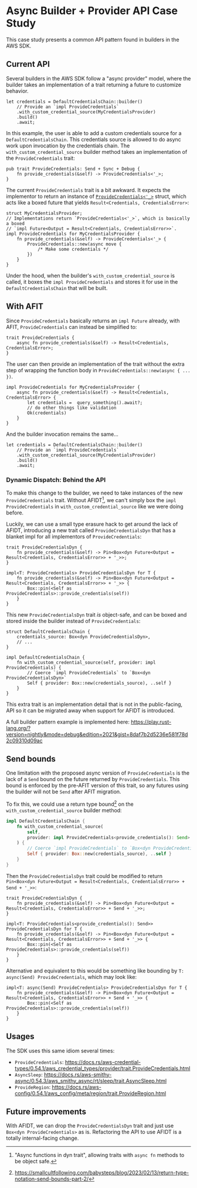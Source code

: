 # Async Builder + Provider API Case Study

This case study presents a common API pattern found in builders in the AWS SDK.

## Current API

Several builders in the AWS SDK follow a "async provider" model, where the builder takes an implementation of a trait returning a future to customize behavior.

```rust=
let credentials = DefaultCredentialsChain::builder()
    // Provide an `impl ProvideCredentials`
    .with_custom_credential_source(MyCredentialsProvider)
    .build()
    .await;
```

In this example, the user is able to add a custom credentials source for a `DefaultCredentialsChain`. This credentials source is allowed to do async work upon invocation by the credentials chain. The `with_custom_credential_source` builder method takes an implementation of the `ProvideCredentials` trait:

```rust=
pub trait ProvideCredentials: Send + Sync + Debug {
    fn provide_credentials(&self) -> ProvideCredentials<'_>;
}
```

The current `ProvideCredentials` trait is a bit awkward. It expects the implementor to return an instance of [`ProvideCredentials<'_>`](https://docs.rs/aws-credential-types/0.54.1/aws_credential_types/provider/future/struct.ProvideCredentials.html) struct, which acts like a boxed future that yields `Result<Credentials, CredentialsError>`:

```rust=
struct MyCredentialsProvider;
// Implementations return `ProvideCredentials<'_>`, which is basically a boxed
// `impl Future<Output = Result<Credentials, CredentialsError>>`.
impl ProvideCredentials for MyCredentialsProvider {
    fn provide_credentials(&self) -> ProvideCredentials<'_> {
        ProvideCredentials::new(async move {
            /* Make some credentials */
        })
    }
}
```

Under the hood, when the builder's `with_custom_credential_source` is called, it boxes the `impl ProvideCredentials` and stores it for use in the `DefaultCredentialsChain` that will be built.

## With AFIT

Since `ProvideCredentials` basically returns an `impl Future` already, with AFIT, `ProvideCredentials` can instead be simplified to:

```rust=
trait ProvideCredentials {
    async fn provide_credentials(&self) -> Result<Credentials, CredentialsError>;
}
```

The user can then provide an implementation of the trait without the extra step of wrapping the function body in `ProvideCredentials::new(async { ... })`.

```rust=
impl ProvideCredentials for MyCredentialsProvider {
    async fn provide_credentials(&self) -> Result<Credentials, CredentialsError> {
        let credentials =  query_something().await?;
        // do other things like validation
        Ok(credentials)
    }
}
```

And the builder invocation remains the same...
```rust=
let credentials = DefaultCredentialsChain::builder()
    // Provide an `impl ProvideCredentials`
    .with_custom_credential_source(MyCredentialsProvider)
    .build()
    .await;
```

### Dynamic Dispatch: Behind the API

To make this change to the builder, we need to take instances of the new `ProvideCredentials` trait. Without AFIDT[^1], we can't simply box the `impl ProvideCredentials` in `with_custom_credential_source` like we were doing before.

Luckily, we can use a small type erasure hack to get around the lack of AFIDT, introducing a new trait called `ProvideCredentialsDyn`  that has a blanket impl for all implementors of `ProvideCredentials`:

[^1]: "Async functions in dyn trait", allowing traits with `async fn` methods to be object safe.

```rust=
trait ProvideCredentialsDyn {
    fn provide_credentials(&self) -> Pin<Box<dyn Future<Output = Result<Credentials, CredentialsError>> + '_>>;
}

impl<T: ProvideCredentials> ProvideCredentialsDyn for T {
    fn provide_credentials(&self) -> Pin<Box<dyn Future<Output = Result<Credentials, CredentialsError>> + '_>> {
        Box::pin(<Self as ProvideCredentials>::provide_credentials(self))
    }
}
```

This new `ProvideCredentialsDyn` trait *is* object-safe, and can be boxed and stored inside the builder instead of `ProvideCredentials`:

```rust=
struct DefaultCredentialsChain {
    credentials_source: Box<dyn ProvideCredentialsDyn>,
    // ...
}

impl DefaultCredentialsChain {
    fn with_custom_credential_source(self, provider: impl ProvideCredentials) {
        // Coerce `impl ProvideCredentials` to `Box<dyn ProvideCredentialsDyn>`
        Self { provider: Box::new(credentials_source), ..self }
    }
}
```

This extra trait is an implementation detail that is not in the public-facing, API so it can be migrated away when support for AFIDT is introduced.

A full builder pattern example is implemented here: <https://play.rust-lang.org/?version=nightly&mode=debug&edition=2021&gist=8daf7b2d5236e581f78d2c09310d09ac>

## Send bounds

One limitation with the proposed async version of `ProvideCredentials` is the lack of a `Send` bound on the future returned by `ProvideCredentials`. This bound is enforced by the pre-AFIT version of this trait, so any futures using the builder will not be `Send` after AFIT migration.

To fix this, we could use a return type bound[^2] on the `with_custom_credential_source` builder method:

[^2]: <https://smallcultfollowing.com/babysteps/blog/2023/02/13/return-type-notation-send-bounds-part-2/>

```rust
impl DefaultCredentialsChain {
    fn with_custom_credential_source(
        self, 
        provider: impl ProvideCredentials<provide_credentials(): Send>
    ) {
        // Coerce `impl ProvideCredentials` to `Box<dyn ProvideCredentialsDyn>`
        Self { provider: Box::new(credentials_source), ..self }
    }
}
```

Then the `ProvideCredentialsDyn` trait could be modified to return `Pin<Box<dyn Future<Output = Result<Credentials, CredentialsError>> + Send + '_>>`:

```rust=
trait ProvideCredentialsDyn {
    fn provide_credentials(&self) -> Pin<Box<dyn Future<Output = Result<Credentials, CredentialsError>> + Send + '_>>;
}

impl<T: ProvideCredentials<provide_credentials(): Send>> ProvideCredentialsDyn for T {
    fn provide_credentials(&self) -> Pin<Box<dyn Future<Output = Result<Credentials, CredentialsError>> + Send + '_>> {
        Box::pin(<Self as ProvideCredentials>::provide_credentials(self))
    }
}
```

Alternative and equivalent to this would be something like bounding by `T: async(Send) ProvideCredentials`, which may look like:

```rust=
impl<T: async(Send) ProvideCredentials> ProvideCredentialsDyn for T {
    fn provide_credentials(&self) -> Pin<Box<dyn Future<Output = Result<Credentials, CredentialsError>> + Send + '_>> {
        Box::pin(<Self as ProvideCredentials>::provide_credentials(self))
    }
}
```

## Usages

The SDK uses this same idiom several times:
* `ProvideCredentials`: <https://docs.rs/aws-credential-types/0.54.1/aws_credential_types/provider/trait.ProvideCredentials.html>
* `AsyncSleep`: <https://docs.rs/aws-smithy-async/0.54.3/aws_smithy_async/rt/sleep/trait.AsyncSleep.html>
* `ProvideRegion`: <https://docs.rs/aws-config/0.54.1/aws_config/meta/region/trait.ProvideRegion.html>

## Future improvements

With AFIDT, we can drop the `ProvideCredentialsDyn` trait and just use `Box<dyn ProvideCredentials>` as is. Refactoring the API to use AFIDT is a totally internal-facing change.
